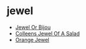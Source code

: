# jewel

 * [Jewel Or Bijou](../index/j/jewel-or-bijou-200971.json)
 * [Colleens Jewel Of A Salad](../index/c/colleens-jewel-of-a-salad.json)
 * [Orange Jewel](../index/o/orange-jewel.json)
